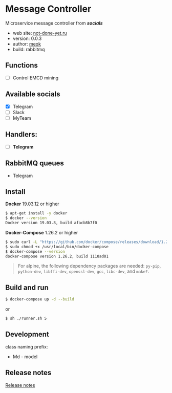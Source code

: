# Message Controller

Microservice message controller from **_socials_**

* web site: [not-done-yet.ru][prod]
* version: 0.0.3
* author: [meok][author]
* build: rabbitmq

## Functions

- [ ] Control EMCD mining

## Available socials 

- [x] Telegram
- [ ] Slack
- [ ] MyTeam

## Handlers:

- [ ] **Telegram**


## RabbitMQ queues

- Telegram

## Install

**Docker** 19.03.12 or higher

```sh
$ apt-get install -y docker
$ docker --version
Docker version 19.03.8, build afacb8b7f0
```

**Docker-Compose** 1.26.2 or higher

```sh
$ sudo curl -L "https://github.com/docker/compose/releases/download/1.26.2/docker-compose-$(uname -s)-$(uname -m)" -o /usr/local/bin/docker-compose
$ sudo chmod +x /usr/local/bin/docker-compose
$ docker-compose --version
docker-compose version 1.26.2, build 1110ad01
```

> For alpine, the following dependency packages are needed:
> `py-pip`, `python-dev`, `libffi-dev`, `openssl-dev`, `gcc`, `libc-dev`, and `make?`.

## Build and run

```sh
$ docker-compose up -d --build
```

or

```sh
$ sh ./runner.sh 5
```

## Development
class naming prefix:
- Md - model


## Release notes

[Release notes][log]


[prod]: <https://404.com> "MS system"
[log]: <CHANGELOG.md> "Release notes"
[author]: <https://bazha.ru> "meok home page"